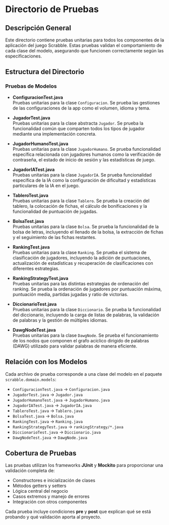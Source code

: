 # Directorio de Pruebas

## Descripción General

Este directorio contiene pruebas unitarias para todos los componentes de la aplicación del juego Scrabble. Estas pruebas validan el comportamiento de cada clase del modelo, asegurando que funcionen correctamente según las especificaciones.

## Estructura del Directorio

### Pruebas de Modelos
- **ConfiguracionTest.java**  
  Pruebas unitarias para la clase `Configuracion`. Se prueba las gestiones de las configuraciones de la app como el volumen, idioma y tema.

- **JugadorTest.java**  
  Pruebas unitarias para la clase abstracta `Jugador`. Se prueba la funcionalidad común que comparten todos los tipos de jugador mediante una implementación concreta.

- **JugadorHumanoTest.java**  
  Pruebas unitarias para la clase `JugadorHumano`. Se prueba funcionalidad específica relacionada con jugadores humanos como la verificación de contraseña, el estado de inicio de sesión y las estadísticas de juego.

- **JugadorIATest.java**  
  Pruebas unitarias para la clase `JugadorIA`. Se prueba funcionalidad específica de la IA como la configuración de dificultad y estadísticas particulares de la IA en el juego.

- **TableroTest.java**  
  Pruebas unitarias para la clase `Tablero`. Se prueba la creación del tablero, la colocación de fichas, el cálculo de bonificaciones y la funcionalidad de puntuación de jugadas.

- **BolsaTest.java**  
  Pruebas unitarias para la clase `Bolsa`. Se prueba la funcionalidad de la bolsa de letras, incluyendo el llenado de la bolsa, la extracción de fichas y el seguimiento de las fichas restantes.

- **RankingTest.java**  
  Pruebas unitarias para la clase `Ranking`. Se prueba el sistema de clasificación de jugadores, incluyendo la adición de puntuaciones, actualización de estadísticas y recuperación de clasificaciones con diferentes estrategias.

- **RankingStrategyTest.java**  
  Pruebas unitarias para las distintas estrategias de ordenación del ranking. Se prueba la ordenación de jugadores por puntuación máxima, puntuación media, partidas jugadas y ratio de victorias.

- **DiccionarioTest.java**  
  Pruebas unitarias para la clase `Diccionario`. Se prueba la funcionalidad del diccionario, incluyendo la carga de listas de palabras, la validación de palabras y la gestión de múltiples idiomas.

- **DawgNodeTest.java**  
  Pruebas unitarias para la clase `DawgNode`. Se prueba el funcionamiento de los nodos que componen el grafo acíclico dirigido de palabras (DAWG) utilizado para validar palabras de manera eficiente.


## Relación con los Modelos

Cada archivo de prueba corresponde a una clase del modelo en el paquete `scrabble.domain.models`:

- `ConfiguracionTest.java` → `Configuracion.java` 
- `JugadorTest.java` → `Jugador.java`  
- `JugadorHumanoTest.java` → `JugadorHumano.java`  
- `JugadorIATest.java` → `JugadorIA.java`  
- `TableroTest.java` → `Tablero.java`  
- `BolsaTest.java` → `Bolsa.java`  
- `RankingTest.java` → `Ranking.java`  
- `RankingStrategyTest.java` → `rankingStrategy/*.java`  
- `DiccionarioTest.java` → `Diccionario.java`  
- `DawgNodeTest.java` → `DawgNode.java`  

## Cobertura de Pruebas

Las pruebas utilizan los frameworks **JUnit** y **Mockito** para proporcionar una validación completa de:

- Constructores e inicialización de clases  
- Métodos getters y setters  
- Lógica central del negocio  
- Casos extremos y manejo de errores  
- Integración con otros componentes  

Cada prueba incluye condiciones **pre** y **post** que explican qué se está probando y qué validación aporta al proyecto.